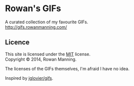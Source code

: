 
Rowan's GIFs
============

A curated collection of my favourite GIFs.  
http://gifs.rowanmanning.com/


Licence
-------

This site is licensed under the [MIT][mit] license.  
Copyright &copy; 2014, Rowan Manning.

The licenses of the GIFs themselves, I'm afraid I have no idea.

Inspired by [jglovier/gifs][inspiration].



[inspiration]: https://github.com/jglovier/gifs
[jekyll]: http://jekyllrb.com/
[mit]: http://opensource.org/licenses/mit-license.php
